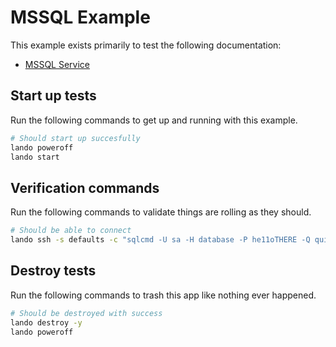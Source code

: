 MSSQL Example
=============

This example exists primarily to test the following documentation:

* [MSSQL Service](https://docs.devwithlando.io/tutorial/mssql.html)

Start up tests
--------------

Run the following commands to get up and running with this example.

```bash
# Should start up succesfully
lando poweroff
lando start
```

Verification commands
---------------------

Run the following commands to validate things are rolling as they should.

```bash
# Should be able to connect
lando ssh -s defaults -c "sqlcmd -U sa -H database -P he11oTHERE -Q quit"
```

Destroy tests
-------------

Run the following commands to trash this app like nothing ever happened.

```bash
# Should be destroyed with success
lando destroy -y
lando poweroff
```
